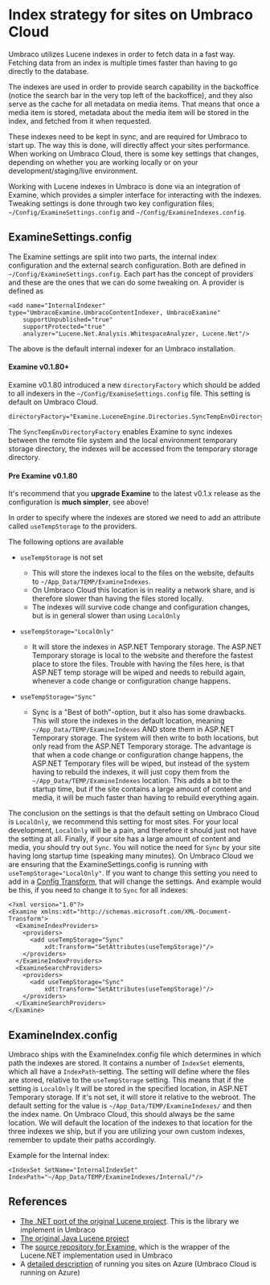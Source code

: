 # Index strategy for sites on Umbraco Cloud
Umbraco utilizes Lucene indexes in order to fetch data in a fast way. Fetching data from an index is multiple times faster than having to go directly to the database. 

The indexes are used in order to provide search capability in the backoffice (notice the search bar in the very top left of the backoffice), and they also serve as the cache for all metadata on media items.
That means that once a media item is stored, metadata about the media item will be stored in the index, and fetched from it when requested.

These indexes need to be kept in sync, and are required for Umbraco to start up. The way this is done, will directly affect your sites performance.
When working on Umbraco Cloud, there is some key settings that changes, depending on whether you are working locally or on your development/staging/live environment. 

Working with Lucene indexes in Umbraco is done via an integration of Examine, which provides a simpler interface for interacting with the indexes. Tweaking settings is done through two key configuration files; `~/Config/ExamineSettings.config` and `~/Config/ExamineIndexes.config`.

## ExamineSettings.config
The Examine settings are split into two parts, the internal index configuration and the external search configuration. Both are defined in `~/Config/ExamineSettings.config`. Each part has the concept of providers and these are the ones that we can do some tweaking on. 
A provider is defined as

    <add name="InternalIndexer" type="UmbracoExamine.UmbracoContentIndexer, UmbracoExamine"
        supportUnpublished="true"
        supportProtected="true"
        analyzer="Lucene.Net.Analysis.WhitespaceAnalyzer, Lucene.Net"/>

The above is the default internal indexer for an Umbraco installation.

#### Examine v0.1.80+ ####

Examine v0.1.80 introduced a new `directoryFactory` which should be added to all indexers in the `~/Config/ExamineSettings.config` file. This setting is default on Umbraco Cloud.

    directoryFactory="Examine.LuceneEngine.Directories.SyncTempEnvDirectoryFactory,Examine"

The `SyncTempEnvDirectoryFactory` enables Examine to sync indexes between the remote file system and the local environment temporary storage directory, the indexes will be accessed from the temporary storage directory.

#### Pre Examine v0.1.80 ####

It's recommend that you **upgrade Examine** to the latest v0.1.x release as the configuration is **much simpler**, see above! 

In order to specify where the indexes are stored we need to add an attribute called `useTempStorage` to the providers.

The following options are available 

* `useTempStorage` is not set
  * This will store the indexes local to the files on the website, defaults to `~/App_Data/TEMP/ExamineIndexes`.
  * On Umbraco Cloud this location is in reality a network share, and is therefore slower than having the files stored locally.
  * The indexes will survive code change and configuration changes, but is in general slower than using `LocalOnly`

* `useTempStorage="LocalOnly"`
  * It will store the indexes in ASP.NET Temporary storage. The ASP.NET Temporary storage is local to the website and therefore the fastest place to store the files.
  Trouble with having the files here, is that ASP.NET temp storage will be wiped and needs to rebuild again, whenever a code change or configuration change happens.

* `useTempStorage="Sync"`
  * Sync is a "Best of both"-option, but it also has some drawbacks. This will store the indexes in the default location, meaning `~/App_Data/TEMP/ExamineIndexes` AND store them in ASP.NET Temporary storage.
  The system will then write to both locations, but only read from the ASP.NET Temporary storage. The advantage is that when a code change or configuration change happens, the ASP.NET Temporary files
  will be wiped, but instead of the system having to rebuild the indexes, it will just copy them from the `~/App_Data/TEMP/ExamineIndexes` location. This adds a bit to the startup time, but if the site contains a large
  amount of content and media, it will be much faster than having to rebuild everything again.

The conclusion on the settings is that the default setting on Umbraco Cloud is `LocalOnly`, we recommend this setting for most sites. 
For your local development, `LocalOnly` will be a pain, and therefore it should just not have the setting at all. 
Finally, if your site has a large amount of content and media, you should try out `Sync`. You will notice the need for `Sync` by your site having long startup time (speaking many minutes).
On Umbraco Cloud we are ensuring that the ExamineSettings.config is running with `useTempStorage="LocalOnly"`. If you want to change this setting you need to add in a [Config Transform](../Config-Transforms/), that will change the settings.
And example would be this, if you need to change it to `Sync` for all indexes:

    <?xml version="1.0"?>
    <Examine xmlns:xdt="http://schemas.microsoft.com/XML-Document-Transform">
      <ExamineIndexProviders>
        <providers>
          <add useTempStorage="Sync"
              xdt:Transform="SetAttributes(useTempStorage)"/>
        </providers>
      </ExamineIndexProviders>    
      <ExamineSearchProviders>
        <providers>
          <add useTempStorage="Sync"
              xdt:Transform="SetAttributes(useTempStorage)"/>      
        </providers>
      </ExamineSearchProviders> 
    </Examine>

## ExamineIndex.config
Umbraco ships with the ExamineIndex.config file which determines in which path the indexes are stored. It contains a number of `IndexSet` elements, which all have a `IndexPath`-setting.
The setting will define where the files are stored, relative to the `useTempStorage` setting. This means that if the setting is `LocalOnly` It will be stored in the specified location, in ASP.NET Temporary storage.
If it's not set, it will store it relative to the webroot. 
The default setting for the value is `~/App_Data/TEMP/ExamineIndexes/` and then the index name. On Umbraco Cloud, this should always be the same location. We will default the location of the indexes to that location for the three indexes we ship, but if you are utilizing your own custom indexes, remember to update their paths accordingly.

Example for the Internal index:

    <IndexSet SetName="InternalIndexSet" IndexPath="~/App_Data/TEMP/ExamineIndexes/Internal/"/>

## References
* [The .NET port of the original Lucene project](https://lucenenet.apache.org/). This is the library we implement in Umbraco
* [The original Java Lucene project](https://lucene.apache.org/)
* The [source repository for Examine](https://github.com/Shazwazza/Examine), which is the wrapper of the Lucene.NET implementation used in Umbraco
* A [detailed description](https://cultiv.nl/blog/making-sure-your-umbraco-site-performs-on-azure/) of running you sites on Azure (Umbraco Cloud is running on Azure)
